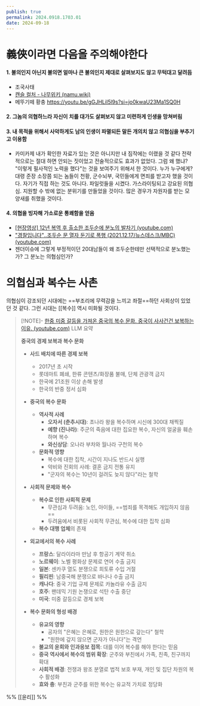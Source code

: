 ```yaml
---
publish: true
permalink: 2024.0918.1703.01
date: 2024-09-18
---
```

# 義俠이라면 다음을 주의해야한다
#### 1. **불의인지 아닌지** 불의면 얼마나 큰 불의인지 제대로 살펴보지도 않고 **무턱대고** 달려듬
- 조국사태
- [캔슬 컬처 - 나무위키 (namu.wiki)](https://namu.wiki/w/%EC%BA%94%EC%8A%AC%20%EC%BB%AC%EC%B2%98)
- 메뚜기떼 황충 https://youtu.be/gGJHLiI5l9s?si=jo0kwaU23Ma1SQ0H
#### 2. 그놈의 의협하느라 자신이 **치를 대가**도 살펴보지 않고 **미련하게** 인생을 망쳐버림
#### 3. 내 목적을 위해서 **사악하게도** 남의 인생이 파멸되든 말든 개의치 않고 의협심을 부추기고 **이용**함
- 카미카제
  내가 확인한 자료가 있는 것은 아니지만 내 짐작에는 이랬을 것 같다
  전략적으로는 절대 하면 안되는 짓이었고 전술적으로도 효과가 없었다. 그럼 왜 했냐? "이렇게 필사적인 노력을 했다"는 것을 보여주기 위해서 한 것이다. 누가 누구에게? 대령 준장 소장쯤 되는 놈들이 천황, 군수뇌부, 국민들에게 면죄를 받고자 했을 것이다.
  자기가 직접 하는 것도 아니다. 파일럿들을 시켰다. 가스라이팅되고 강요된 의협심. 지원할 수 밖에 없는 분위기를 만들었을 것이다. 많은 경우가 자원자를 받는 모양새를 취했을 것이다.
#### 4. 의협을 **빙자**해 **가소로운** 통쾌함을 얻음
- [[현장영상] 12년 복역 후 출소한 조두순에 분노의 발차기 (youtube.com)](https://www.youtube.com/watch?v=WaX8YYM5TA0)
- ["경찰입니다"‥조두순 문 열자 둔기로 폭행 (2021.12.17/뉴스데스크/MBC) (youtube.com)](https://www.youtube.com/watch?v=NYsADWnoa6s)
- 젠더이슈에 그렇게 부정적이던 20대남들이 왜 조두순한테만 선택적으로 분노했는가?
그 분노는 의협심인가?

# 의협심과 복수는 사촌
의협심이 강조되던 시대에는 ==부조리에 무력감을 느끼고 좌절==하던 사회상이 있었던 것 같다. 그런 시대는 [[복수]] 역시 미화될 것이다.
> [!NOTE]- [한중 미중 갈등을 가져온 중국의 복수 문화. 중국이 사사건건 보복하는 이유. (youtube.com)](https://www.youtube.com/watch?v=fTt-rPX_RL4)
> LLM 요약
> 
> **중국의 경제 보복과 복수 문화**
> 
> - **사드 배치에 따른 경제 보복**
>   - 2017년 초 시작
>   - 롯데마트 폐쇄, 한류 콘텐츠/화장품 불매, 단체 관광객 금지
>   - 한국에 21조원 이상 손해 발생
>   - 한국의 반중 정서 심화
> 
> - **중국의 복수 문화**
>   - **역사적 사례**
>     - **오자서 (춘추시대)**: 초나라 왕을 복수하며 시신에 300대 채찍질
>     - **예향 (진나라)**: 주군의 죽음에 대한 집요한 복수, 자신의 얼굴을 훼손하며 복수
>     - **와신상담**: 오나라 부차와 월나라 구천의 복수
>   - **문화적 영향**
>     - 복수에 대한 집착, 시간이 지나도 반드시 실행
>     - 악비와 진회의 사례: 결혼 금지 전통 유지
>     - "군자의 복수는 10년이 걸려도 늦지 않다"라는 철학
> 
> - **사회적 문제와 복수**
>   - **복수로 인한 사회적 문제**
>     - 무관심과 두려움: 노인, 아이들, ==범죄를 목격해도 개입하지 않음==
>     - 두려움에서 비롯된 사회적 무관심, 복수에 대한 집착 심화
>   - **복수 대행 업체**의 존재
> 
> - **외교에서의 복수 사례**
>   - **프랑스**: 달라이라마 만남 후 항공기 계약 취소
>   - **노르웨이**: 노벨 평화상 문제로 연어 수출 금지
>   - **일본**: 센카쿠 열도 분쟁으로 희토류 수입 거절
>   - **필리핀**: 남중국해 분쟁으로 바나나 수출 금지
>   - **캐나다**: 중국 기업 규제 문제로 카놀라유 수출 금지
>   - **호주**: 팬데믹 기원 논쟁으로 석탄 수출 중단
>   - **미국**: 미중 갈등으로 경제 보복
> 
> - **복수 문화의 형성 배경**
>   - **유교의 영향**
>     - 공자의 "은혜는 은혜로, 원한은 원한으로 갚는다" 철학
>     - "원한에 갚지 않으면 군자가 아니다"는 격언
>   - **불교의 윤회와 인과응보 접목**: 대를 이어 복수를 해야 한다는 믿음
>   - **중국 역사에서 복수의 범위 확장**: 군주와 부친에서 가족, 친족, 친구까지 확대
>   - **사회적 배경**: 전쟁과 왕조 분열로 법적 보호 부재, 개인 및 집단 차원의 복수 활성화
>   - **효와 충**: 부친과 군주를 위한 복수는 유교적 가치로 정당화

 %% [[윤리]] %%